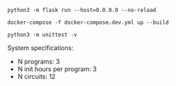 ```
python3 -m flask run --host=0.0.0.0 --no-reload
```

```
docker-compose -f docker-compose.dev.yml up --build
```

```
python3 -m unittest -v
```

System specifications:
- N programs: 3
- N init hours per program: 3
- N circuits: 12
